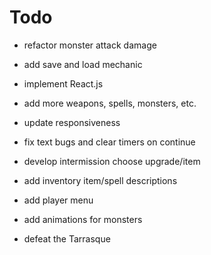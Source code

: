 # Todo
- refactor monster attack damage

- add save and load mechanic

- implement React.js

- add more weapons, spells, monsters, etc.

- update responsiveness

- fix text bugs and clear timers on continue

- develop intermission choose upgrade/item

- add inventory item/spell descriptions

- add player menu

- add animations for monsters

- defeat the Tarrasque